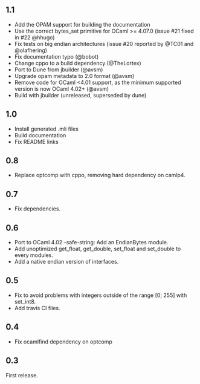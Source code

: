 1.1
---

* Add the OPAM support for building the documentation
* Use the correct bytes_set primitive for OCaml >= 4.07.0
  (issue #21 fixed in #22 @hhugo)
* Fix tests on big endian architectures
  (issue #20 reported by @TC01 and @olafhering)
* Fix documentation typo (@bobot)
* Change cppo to a build dependency (@TheLortex)
* Port to Dune from jbuilder (@avsm)
* Upgrade opam metadata to 2.0 format (@avsm)
* Remove code for OCaml <4.01 support, as the minimum
  supported version is now OCaml 4.02+ (@avsm)
* Build with jbuilder (unreleased, superseded by dune)

1.0
---------------

* Install generated .mli files
* Build documentation
* Fix README links

0.8
---------------

* Replace optcomp with cppo, removing hard dependency on camlp4.

0.7
---------------

* Fix dependencies.

0.6
---------------

* Port to OCaml 4.02 -safe-string: Add an EndianBytes module.
* Add unoptimized get_float, get_double, set_float and set_double to every modules.
* Add a native endian version of interfaces.

0.5
---------------

* Fix to avoid problems with integers outside of the range [0; 255] with set_int8.
* Add travis CI files.

0.4
---------------

* Fix ocamlfind dependency on optcomp

0.3
---------------

First release.
